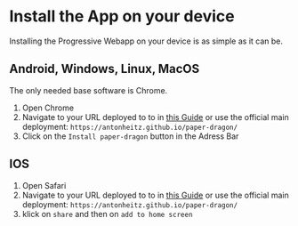 # Install the App on your device

Installing the Progressive Webapp on your device is as simple as it can be. 

## Android, Windows, Linux, MacOS

The only needed base software is Chrome. 

1. Open Chrome
2. Navigate to your URL deployed to to in [this Guide](publish-pwa.md) or use the official main deployment:
`https://antonheitz.github.io/paper-dragon/`
3. Click on the `Install paper-dragon` button in the Adress Bar

## IOS

1. Open Safari
2. Navigate to your URL deployed to to in [this Guide](publish-pwa.md) or use the official main deployment:
`https://antonheitz.github.io/paper-dragon/`
3. klick on `share` and then on `add to home screen`